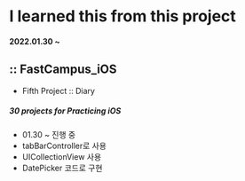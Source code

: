 # I learned this from this project
#### 2022.01.30 ~

## :: FastCampus_iOS

- Fifth Project :: Diary

##### 30 projects for Practicing iOS


* 01.30 ~ 진행 중
* tabBarController로 사용
* UICollectionView 사용
* DatePicker 코드로 구현
